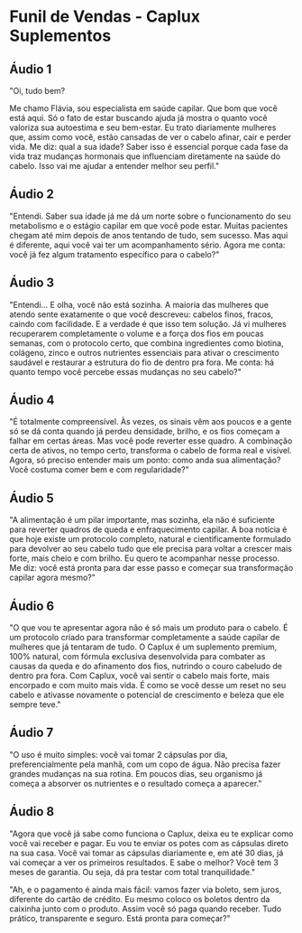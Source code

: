 # Funil de Vendas - Caplux Suplementos

## Áudio 1
"Oi, tudo bem?

Me chamo Flávia, sou especialista em saúde capilar. Que bom que você está aqui. Só o fato de estar buscando ajuda já mostra o quanto você valoriza sua autoestima e seu bem-estar. Eu trato diariamente mulheres que, assim como você, estão cansadas de ver o cabelo afinar, cair e perder vida. Me diz: qual a sua idade? Saber isso é essencial porque cada fase da vida traz mudanças hormonais que influenciam diretamente na saúde do cabelo. Isso vai me ajudar a entender melhor seu perfil."

## Áudio 2
"Entendi. Saber sua idade já me dá um norte sobre o funcionamento do seu metabolismo e o estágio capilar em que você pode estar. Muitas pacientes chegam até mim depois de anos tentando de tudo, sem sucesso. Mas aqui é diferente, aqui você vai ter um acompanhamento sério. Agora me conta: você já fez algum tratamento específico para o cabelo?"

## Áudio 3
"Entendi... E olha, você não está sozinha. A maioria das mulheres que atendo sente exatamente o que você descreveu: cabelos finos, fracos, caindo com facilidade. E a verdade é que isso tem solução. Já vi mulheres recuperarem completamente o volume e a força dos fios em poucas semanas, com o protocolo certo, que combina ingredientes como biotina, colágeno, zinco e outros nutrientes essenciais para ativar o crescimento saudável e restaurar a estrutura do fio de dentro pra fora. Me conta: há quanto tempo você percebe essas mudanças no seu cabelo?"

## Áudio 4
"É totalmente compreensível. Às vezes, os sinais vêm aos poucos e a gente só se dá conta quando já perdeu densidade, brilho, e os fios começam a falhar em certas áreas. Mas você pode reverter esse quadro. A combinação certa de ativos, no tempo certo, transforma o cabelo de forma real e visível. Agora, só preciso entender mais um ponto: como anda sua alimentação? Você costuma comer bem e com regularidade?"

## Áudio 5
"A alimentação é um pilar importante, mas sozinha, ela não é suficiente para reverter quadros de queda e enfraquecimento capilar. A boa notícia é que hoje existe um protocolo completo, natural e cientificamente formulado para devolver ao seu cabelo tudo que ele precisa para voltar a crescer mais forte, mais cheio e com brilho. Eu quero te acompanhar nesse processo. Me diz: você está pronta para dar esse passo e começar sua transformação capilar agora mesmo?"

## Áudio 6
"O que vou te apresentar agora não é só mais um produto para o cabelo. É um protocolo criado para transformar completamente a saúde capilar de mulheres que já tentaram de tudo. O Caplux é um suplemento premium, 100% natural, com fórmula exclusiva desenvolvida para combater as causas da queda e do afinamento dos fios, nutrindo o couro cabeludo de dentro pra fora. Com Caplux, você vai sentir o cabelo mais forte, mais encorpado e com muito mais vida. É como se você desse um reset no seu cabelo e ativasse novamente o potencial de crescimento e beleza que ele sempre teve."

## Áudio 7
"O uso é muito simples: você vai tomar 2 cápsulas por dia, preferencialmente pela manhã, com um copo de água. Não precisa fazer grandes mudanças na sua rotina. Em poucos dias, seu organismo já começa a absorver os nutrientes e o resultado começa a aparecer."

## Áudio 8
"Agora que você já sabe como funciona o Caplux, deixa eu te explicar como você vai receber e pagar. Eu vou te enviar os potes com as cápsulas direto na sua casa. Você vai tomar as cápsulas diariamente e, em até 30 dias, já vai começar a ver os primeiros resultados. E sabe o melhor? Você tem 3 meses de garantia. Ou seja, dá pra testar com total tranquilidade."

"Ah, e o pagamento é ainda mais fácil: vamos fazer via boleto, sem juros, diferente do cartão de crédito. Eu mesmo coloco os boletos dentro da caixinha junto com o produto. Assim você só paga quando receber. Tudo prático, transparente e seguro. Está pronta para começar?"